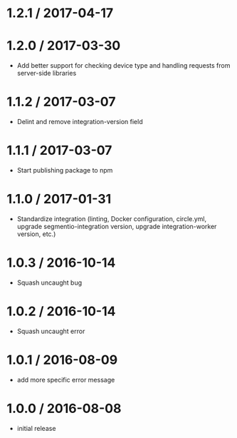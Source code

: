 
1.2.1 / 2017-04-17
==================



1.2.0 / 2017-03-30
==================

  * Add better support for checking device type and handling requests from server-side libraries

1.1.2 / 2017-03-07
==================

  * Delint and remove integration-version field

1.1.1 / 2017-03-07
==================

  * Start publishing package to npm

1.1.0 / 2017-01-31
==================

  * Standardize integration (linting, Docker configuration, circle.yml, upgrade
segmentio-integration version, upgrade integration-worker version, etc.)


1.0.3 / 2016-10-14
==================

  * Squash uncaught bug

1.0.2 / 2016-10-14
==================

  * Squash uncaught error

1.0.1 / 2016-08-09
==================

  * add more specific error message

1.0.0 / 2016-08-08
==================

  * initial release
